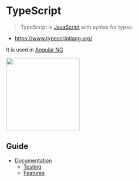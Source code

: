 # TypeScript  

> TypeScript is [JavaScript](https://github.com/babelcodes/js) with syntax for types.
- https://www.typescriptlang.org/

It is used in [Angular NG](https://github.com/babelcodes/angular-ng)

<img src="https://upload.wikimedia.org/wikipedia/commons/4/4c/Typescript_logo_2020.svg" width="200">


## Guide

- [Documentation](doc/README.md)
   - [Testing](./testing/README.md)
   - [Features](./features/README.md)

